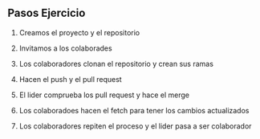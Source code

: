 ## Pasos Ejercicio

1) Creamos el proyecto y el repositorio

2) Invitamos a los colaborades

3) Los colaboradores clonan el repositorio y crean sus ramas

4) Hacen el push y el pull request

5) El lider comprueba los pull request y hace el merge

6) Los colaboradoes hacen el fetch para tener los cambios actualizados

7) Los colaboradores repiten el proceso y el lider pasa a ser colaborador